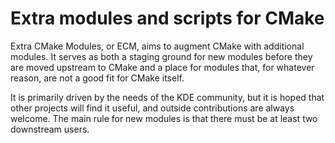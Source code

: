 Extra modules and scripts for CMake
===================================

Extra CMake Modules, or ECM, aims to augment CMake with additional modules. It serves as both a staging ground for new modules before they are moved upstream to CMake and a place for modules that, for whatever reason, are not a good fit for CMake itself.

It is primarily driven by the needs of the KDE community, but it is hoped that other projects will find it useful, and outside contributions are always welcome. The main rule for new modules is that there must be at least two downstream users.
